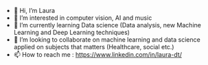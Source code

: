 - 👋 Hi, I’m Laura
- 👀 I’m interested in computer vision, AI and music
- 🌱 I’m currently learning Data science (Data analysis, new Machine Learning and Deep Learning techniques)
- 💞️ I’m looking to collaborate on machine learning and data science applied on subjects that matters (Healthcare, social etc.)
- 📫 How to reach me : https://www.linkedin.com/in/laura-dt/

<!---
laudmt/laudmt is a ✨ special ✨ repository because its `README.md` (this file) appears on your GitHub profile.
You can click the Preview link to take a look at your changes.
--->
